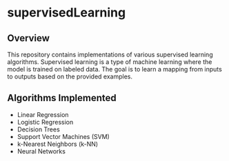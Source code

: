 # supervisedLearning

## Overview
This repository contains implementations of various supervised learning algorithms. Supervised learning is a type of machine learning where the model is trained on labeled data. The goal is to learn a mapping from inputs to outputs based on the provided examples.

## Algorithms Implemented
- Linear Regression
- Logistic Regression
- Decision Trees
- Support Vector Machines (SVM)
- k-Nearest Neighbors (k-NN)
- Neural Networks